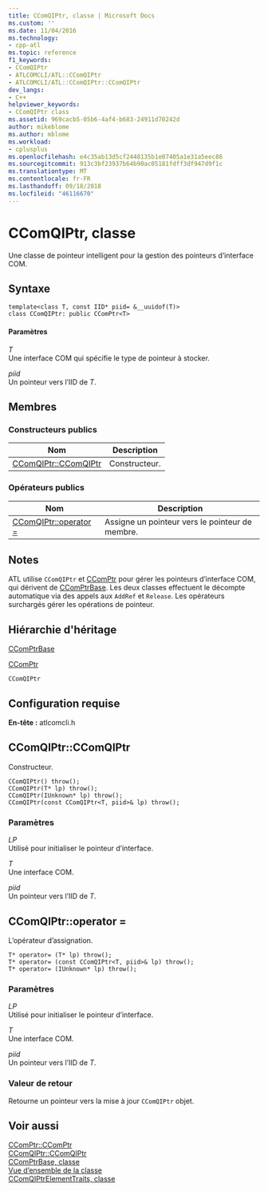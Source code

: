 ```yaml
---
title: CComQIPtr, classe | Microsoft Docs
ms.custom: ''
ms.date: 11/04/2016
ms.technology:
- cpp-atl
ms.topic: reference
f1_keywords:
- CComQIPtr
- ATLCOMCLI/ATL::CComQIPtr
- ATLCOMCLI/ATL::CComQIPtr::CComQIPtr
dev_langs:
- C++
helpviewer_keywords:
- CComQIPtr class
ms.assetid: 969cacb5-05b6-4af4-b683-24911d70242d
author: mikeblome
ms.author: mblome
ms.workload:
- cplusplus
ms.openlocfilehash: e4c35ab13d5cf2448135b1e07405a1e31a5eec86
ms.sourcegitcommit: 913c3bf23937b64b90ac05181fdff3df947d9f1c
ms.translationtype: MT
ms.contentlocale: fr-FR
ms.lasthandoff: 09/18/2018
ms.locfileid: "46116670"
---
```

# <a name="ccomqiptr-class"></a>CComQIPtr, classe

Une classe de pointeur intelligent pour la gestion des pointeurs d’interface COM.

## <a name="syntax"></a>Syntaxe

```
template<class T, const IID* piid= &__uuidof(T)>
class CComQIPtr: public CComPtr<T>
```

#### <a name="parameters"></a>Paramètres

*T*<br/>
Une interface COM qui spécifie le type de pointeur à stocker.

*piid*<br/>
Un pointeur vers l’IID de *T*.

## <a name="members"></a>Membres

### <a name="public-constructors"></a>Constructeurs publics

|Nom|Description|
|----------|-----------------|
|[CComQIPtr::CComQIPtr](#ccomqiptr)|Constructeur.|

### <a name="public-operators"></a>Op&#233;rateurs publics

|Nom|Description|
|----------|-----------------|
|[CComQIPtr::operator =](#operator_eq)|Assigne un pointeur vers le pointeur de membre.|

## <a name="remarks"></a>Notes

ATL utilise `CComQIPtr` et [CComPtr](../../atl/reference/ccomptr-class.md) pour gérer les pointeurs d’interface COM, qui dérivent de [CComPtrBase](../../atl/reference/ccomptrbase-class.md). Les deux classes effectuent le décompte automatique via des appels aux `AddRef` et `Release`. Les opérateurs surchargés gérer les opérations de pointeur.

## <a name="inheritance-hierarchy"></a>Hiérarchie d'héritage

[CComPtrBase](../../atl/reference/ccomptrbase-class.md)

[CComPtr](../../atl/reference/ccomptr-class.md)

`CComQIPtr`

## <a name="requirements"></a>Configuration requise

**En-tête :** atlcomcli.h

##  <a name="ccomqiptr"></a>  CComQIPtr::CComQIPtr

Constructeur.

```
CComQIPtr() throw();
CComQIPtr(T* lp) throw();
CComQIPtr(IUnknown* lp) throw();
CComQIPtr(const CComQIPtr<T, piid>& lp) throw();
```

### <a name="parameters"></a>Paramètres

*LP*<br/>
Utilisé pour initialiser le pointeur d’interface.

*T*<br/>
Une interface COM.

*piid*<br/>
Un pointeur vers l’IID de *T*.

##  <a name="operator_eq"></a>  CComQIPtr::operator =

L’opérateur d’assignation.

```
T* operator= (T* lp) throw();
T* operator= (const CComQIPtr<T, piid>& lp) throw();
T* operator= (IUnknown* lp) throw();
```

### <a name="parameters"></a>Paramètres

*LP*<br/>
Utilisé pour initialiser le pointeur d’interface.

*T*<br/>
Une interface COM.

*piid*<br/>
Un pointeur vers l’IID de *T*.

### <a name="return-value"></a>Valeur de retour

Retourne un pointeur vers la mise à jour `CComQIPtr` objet.

## <a name="see-also"></a>Voir aussi

[CComPtr::CComPtr](../../atl/reference/ccomptr-class.md#ccomptr)<br/>
[CComQIPtr::CComQIPtr](#ccomqiptr)<br/>
[CComPtrBase, classe](../../atl/reference/ccomptrbase-class.md)<br/>
[Vue d’ensemble de la classe](../../atl/atl-class-overview.md)<br/>
[CComQIPtrElementTraits, classe](../../atl/reference/ccomqiptrelementtraits-class.md)
